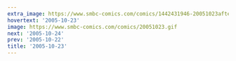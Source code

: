 ```yaml
---
extra_image: https://www.smbc-comics.com/comics/1442431946-20051023after.png
hovertext: '2005-10-23'
image: https://www.smbc-comics.com/comics/20051023.gif
next: '2005-10-24'
prev: '2005-10-22'
title: '2005-10-23'
---
```

